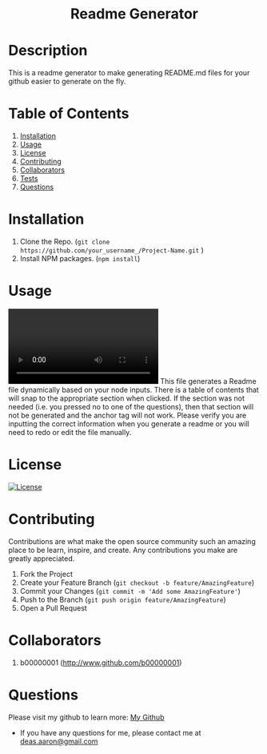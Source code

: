 <h1 align='center'>Readme Generator</h1>

# Description
This is a readme generator to make generating README.md files for your github easier to generate on the fly. 

# Table of Contents 
1. [Installation](#Installation)
2. [Usage](#Usage)
3. [License](#License)
4. [Contributing](#Contributing)
5. [Collaborators](#Collaborators)
6. [Tests](#Tests)
7. [Questions](#Questions)

# Installation
1. Clone the Repo. (```git clone https://github.com/your_username_/Project-Name.git```
)
2. Install NPM packages. (```npm install```)


# Usage 
![Demo of Application](./assets/appdemo.mp4)
 This file generates a Readme file dynamically based on your node inputs. There is a table of contents that will snap to the appropriate section when clicked. If the section was not needed (i.e. you pressed no to one of the questions), then that section will not be generated and the anchor tag will not work. Please verify you are inputting the correct information when you generate a readme or you will need to redo or edit the file manually.

# License
[![License](https://img.shields.io/badge/License-Apache%202.0-blue.svg)](https://opensource.org/licenses/Apache-2.0)

# Contributing
Contributions are what make the open source community such an amazing place to be learn, inspire, and create. Any contributions you make are greatly appreciated.
1. Fork the Project
2. Create your Feature Branch (```git checkout -b feature/AmazingFeature```)
3. Commit your Changes (```git commit -m 'Add some AmazingFeature'```)
4. Push to the Branch (```git push origin feature/AmazingFeature```)
5. Open a Pull Request

# Collaborators 
 1. b00000001 (http://www.github.com/b00000001)
 



# Questions
Please visit my github to learn more: <a href='http://github.com/b00000001'>My Github</a>
- If you have any questions for me, please contact me at deas.aaron@gmail.com
    
